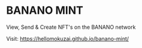 # BANANO MINT

View, Send & Create NFT's on the BANANO network

Visit: https://hellomokuzai.github.io/banano-mint/
